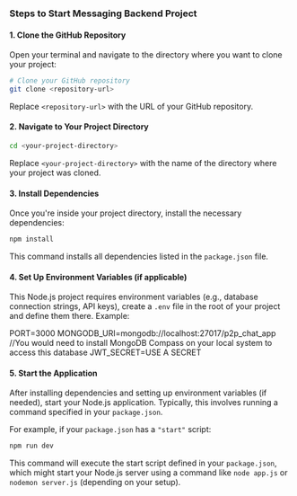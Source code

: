 
### Steps to Start Messaging Backend Project

#### 1. Clone the GitHub Repository

Open your terminal and navigate to the directory where you want to clone your project:

```bash
# Clone your GitHub repository
git clone <repository-url>
```

Replace `<repository-url>` with the URL of your GitHub repository.

#### 2. Navigate to Your Project Directory

```bash
cd <your-project-directory>
```

Replace `<your-project-directory>` with the name of the directory where your project was cloned.

#### 3. Install Dependencies

Once you're inside your project directory, install the necessary dependencies:

```bash
npm install
```

This command installs all dependencies listed in the `package.json` file.

#### 4. Set Up Environment Variables (if applicable)

This Node.js project requires environment variables (e.g., database connection strings, API keys), create a `.env` file in the root of your project and define them there. Example:

PORT=3000
MONGODB_URI=mongodb://localhost:27017/p2p_chat_app //You would need to install MongoDB Compass on your local system to access this database
JWT_SECRET=USE A SECRET


#### 5. Start the Application

After installing dependencies and setting up environment variables (if needed), start your Node.js application. Typically, this involves running a command specified in your `package.json`.

For example, if your `package.json` has a `"start"` script:

```bash
npm run dev
```

This command will execute the start script defined in your `package.json`, which might start your Node.js server using a command like `node app.js` or `nodemon server.js` (depending on your setup).

